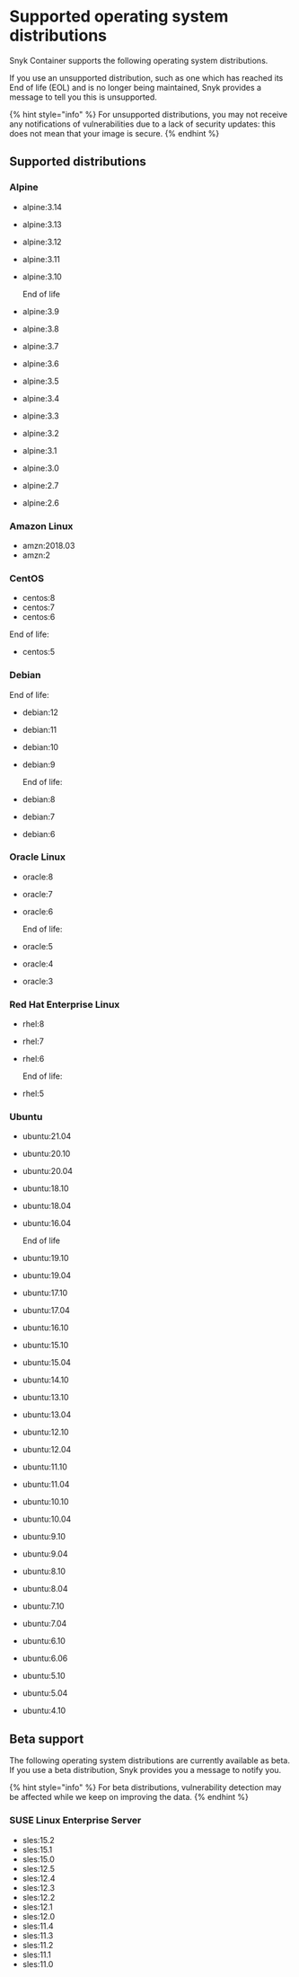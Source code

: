 # Supported operating system distributions

Snyk Container supports the following operating system distributions.

If you use an unsupported distribution, such as one which has reached its End of life \(EOL\) and is no longer being maintained, Snyk provides a message to tell you this is unsupported.

{% hint style="info" %}
For unsupported distributions, you may not receive any notifications of vulnerabilities due to a lack of security updates: this does not mean that your image is secure.
{% endhint %}

## Supported distributions

### Alpine

* alpine:3.14
* alpine:3.13
* alpine:3.12
* alpine:3.11
* alpine:3.10

  End of life

* alpine:3.9
* alpine:3.8
* alpine:3.7
* alpine:3.6
* alpine:3.5
* alpine:3.4
* alpine:3.3
* alpine:3.2
* alpine:3.1
* alpine:3.0
* alpine:2.7
* alpine:2.6

### Amazon Linux

* amzn:2018.03
* amzn:2

### CentOS

* centos:8
* centos:7
* centos:6

End of life:

* centos:5

### Debian

End of life:

* debian:12
* debian:11
* debian:10
* debian:9

  End of life:

* debian:8
* debian:7
* debian:6

### Oracle Linux

* oracle:8
* oracle:7
* oracle:6

  End of life:

* oracle:5
* oracle:4
* oracle:3

### Red Hat Enterprise Linux

* rhel:8
* rhel:7
* rhel:6

  End of life:

* rhel:5

### Ubuntu

* ubuntu:21.04
* ubuntu:20.10
* ubuntu:20.04
* ubuntu:18.10
* ubuntu:18.04
* ubuntu:16.04

  End of life

* ubuntu:19.10
* ubuntu:19.04
* ubuntu:17.10
* ubuntu:17.04
* ubuntu:16.10
* ubuntu:15.10
* ubuntu:15.04
* ubuntu:14.10
* ubuntu:13.10
* ubuntu:13.04
* ubuntu:12.10
* ubuntu:12.04
* ubuntu:11.10
* ubuntu:11.04
* ubuntu:10.10
* ubuntu:10.04
* ubuntu:9.10
* ubuntu:9.04
* ubuntu:8.10
* ubuntu:8.04
* ubuntu:7.10
* ubuntu:7.04
* ubuntu:6.10
* ubuntu:6.06
* ubuntu:5.10
* ubuntu:5.04
* ubuntu:4.10

## Beta support

The following operating system distributions are currently available as beta. If you use a beta distribution, Snyk provides you a message to notify you.

{% hint style="info" %}
For beta distributions, vulnerability detection may be affected while we keep on improving the data.
{% endhint %}

### SUSE Linux Enterprise Server

* sles:15.2
* sles:15.1
* sles:15.0
* sles:12.5
* sles:12.4
* sles:12.3
* sles:12.2
* sles:12.1
* sles:12.0
* sles:11.4
* sles:11.3
* sles:11.2
* sles:11.1
* sles:11.0



